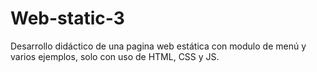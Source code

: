 # Web-static-3
Desarrollo didáctico de una pagina web estática con modulo de menú y varios ejemplos, solo con uso de HTML, CSS y JS.
